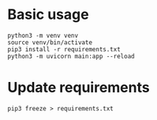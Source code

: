 # Basic usage
```shell
python3 -m venv venv
source venv/bin/activate
pip3 install -r requirements.txt
python3 -m uvicorn main:app --reload
```

# Update requirements
```shell
pip3 freeze > requirements.txt
```